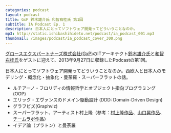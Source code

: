 ```yaml
---
categories: podcast
layout: podcast
title: GxP 鈴木雄介氏 和智右桂氏 第1回
subtitle: IA Podcast Ep. 1
description: 日本人にとってソフトウェア開発ってどういうことなのか。
mp3: http://static.ishibashihideto.net/podcast/ia_podcast_001.mp3
thumbnail: /images/podcast/ia_podcast_cover_300.png
---
```


[グロースエクスパートナーズ株式会社(GxP)](http://www.gxp.co.jp/)のITアーキテクト[鈴木雄介氏](https://twitter.com/yusuke_arclamp)と[和智右桂氏](https://twitter.com/digitalsoul0124)をゲストに迎えて、2013年9月27日に収録したPodcastの第1回。

日本人にとってソフトウェア開発ってどういうことなのか。西欧人と日本人のモデリング・概念化・抽象化・曼荼羅・スーパーフラットの話。

- ルチアーノ・フロリディの情報哲学とオブジェクト指向プログラミング(OOP)
- エリック・エヴァンスのドメイン駆動設計 (DDD: Domain-Driven Design)
- グラフビズ(Graphviz)
- スーパーフラット、アーティスト村上隆（参考：[村上隆作品](http://matome.naver.jp/odai/2134090259633507101)、[山口晃作品](http://matome.naver.jp/odai/2125643646587455457)、[チームラボ作品](http://www.team-lab.net/portfolio/suibokuspace/lastdays/lastdayspv.html)）
- イデア論（プラトン）と曼荼羅

